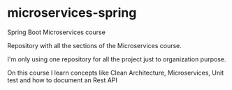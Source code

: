 # microservices-spring
Spring Boot Microservices course

Repository with all the sections of the Microservices course.

I'm only using one repository for all the project just to organization purpose.

On this course I learn concepts like Clean Architecture, Microservices, Unit test and how to document an Rest API
